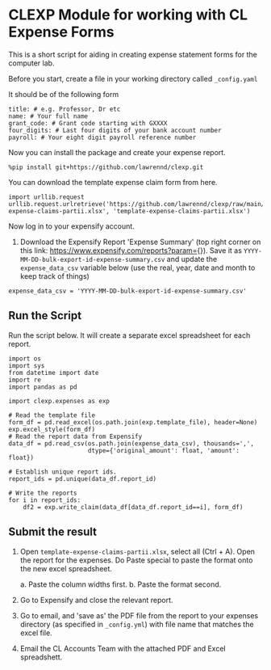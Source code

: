 # CLEXP Module for working with CL Expense Forms

This is a short script for aiding in creating expense statement forms for the computer lab.

Before you start, create a file in your working directory called `_config.yaml`

It should be of the following form

```
title: # e.g. Professor, Dr etc
name: # Your full name
grant_code: # Grant code starting with GXXXX
four_digits: # Last four digits of your bank account number
payroll: # Your eight digit payroll reference number
```

Now you can install the package and create your expense report.

``` {.python}
%pip install git+https://github.com/lawrennd/clexp.git
```

You can download the template expense claim form from here.

``` {.python}
import urllib.request
urllib.request.urlretrieve('https://github.com/lawrennd/clexp/raw/main/template-expense-claims-partii.xlsx', 'template-expense-claims-partii.xlsx')
```

Now log in to your expensify account.

1.  Download the Expensify Report \'Expense Summary\' (top right corner
    on this link: <https://www.expensify.com/reports?param=>{}). Save it
    as `YYYY-MM-DD-bulk-export-id-expense-summary.csv` and update the
    `expense_data_csv` variable below (use the real, year, date and month to keep track of things)

``` {.python}
expense_data_csv = 'YYYY-MM-DD-bulk-export-id-expense-summary.csv'
```

## Run the Script

Run the script below. It will create a separate excel spreadsheet
    for each report.

``` {.python}
import os
import sys
from datetime import date
import re
import pandas as pd

import clexp.expenses as exp

# Read the template file
form_df = pd.read_excel(os.path.join(exp.template_file), header=None)
exp.excel_style(form_df)
# Read the report data from Expensify
data_df = pd.read_csv(os.path.join(expense_data_csv), thousands=',', 
                      dtype={'original_amount': float, 'amount': float})

# Establish unique report ids.
report_ids = pd.unique(data_df.report_id)

# Write the reports
for i in report_ids:
    df2 = exp.write_claim(data_df[data_df.report_id==i], form_df)
```

## Submit the result

1.  Open `template-expense-claims-partii.xlsx`, select all (Ctrl + A).
    Open the report for the expenses. Do Paste special to paste the
    format onto the new excel spreadsheet.

    a. Paste the column widths first.
    b. Paste the format second.

2.  Go to Expensify and close the relevant report.

3.  Go to email, and 'save as' the PDF file from the report to
    your expenses directory (as specified in `_config.yml`) with file name that
    matches the excel file.

4.  Email the CL Accounts Team with the attached PDF and Excel
    spreadshett.


